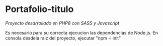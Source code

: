 # Portafolio-titulo

*Proyecto desarrollado en PHP8 con SASS y Javascript*

Es necesario para su correcta ejecucion las dependencias de Node.js. En consola desdela raiz del proyecto, ejecutar "npm -i init"
